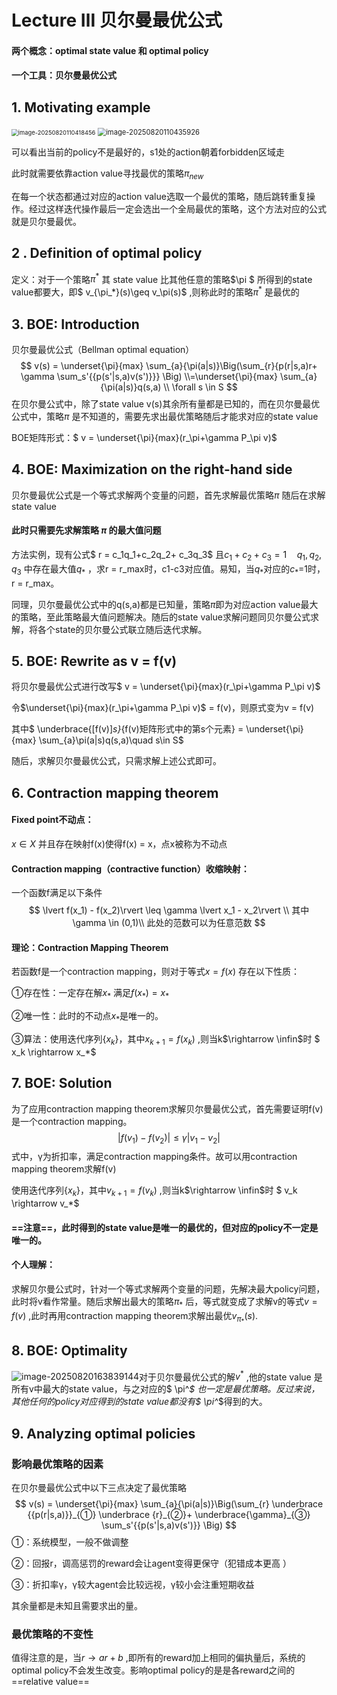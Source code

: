 # Lecture Ⅲ    贝尔曼最优公式

#### 两个概念：optimal state value 和 optimal policy

#### 一个工具：贝尔曼最优公式

## 1. Motivating example

<img src="D:\Users\crcrisoft\AppData\Roaming\Typora\typora-user-images\image-20250820110418456.png" alt="image-20250820110418456" style="zoom: 67%;" />

<img src="D:\Users\crcrisoft\AppData\Roaming\Typora\typora-user-images\image-20250820110435926.png" alt="image-20250820110435926" style="zoom:80%;" />

可以看出当前的policy不是最好的，s1处的action朝着forbidden区域走

此时就需要依靠action value寻找最优的策略$\pi_{new}$  

在每一个状态都通过对应的action value选取一个最优的策略，随后跳转重复操作。经过这样迭代操作最后一定会选出一个全局最优的策略，这个方法对应的公式就是贝尔曼最优。

## 2 . Definition of optimal policy

 定义：对于一个策略$\pi^*$ 其 state value 比其他任意的策略$\pi $ 所得到的state value都要大，即$ v_{\pi_*}(s)\geq v_\pi(s)$ ,则称此时的策略$\pi^*$ 是最优的

## 3. BOE: Introduction

贝尔曼最优公式（Bellman optimal equation）
$$
v(s) = \underset{\pi}{max} \sum_{a}{\pi(a|s)}\Big(\sum_{r}{p(r|s,a)r+ \gamma \sum_s'{{p(s'|s,a)v(s')}}} \Big)  \\=\underset{\pi}{max} \sum_{a}{\pi(a|s)}q(s,a)   \\ \forall s \in S
$$
在贝尔曼公式中，除了state value v(s)其余所有量都是已知的，而在贝尔曼最优公式中，策略$\pi$ 是不知道的，需要先求出最优策略随后才能求对应的state value

BOE矩阵形式：$ v = \underset{\pi}{max}(r_\pi+\gamma P_\pi v)$

## 4. BOE: Maximization on the right-hand side

贝尔曼最优公式是一个等式求解两个变量的问题，首先求解最优策略$\pi$ 随后在求解state value

#### 此时只需要先求解策略 $\pi$ 的最大值问题

方法实例，现有公式$ r = c_1q_1+c_2q_2+ c_3q_3$ 且$c_1+c_2+c_3 = 1\quad q_1,q_2,q_3$ 中存在最大值$q_*$ ，求r = r_max时，c1-c3对应值。易知，当$q_*$对应的$c_*$=1时，r = r_max。

同理，贝尔曼最优公式中的q(s,a)都是已知量，策略$\pi$即为对应action value最大的策略，至此策略最大值问题解决。随后的state value求解问题同贝尔曼公式求解，将各个state的贝尔曼公式联立随后迭代求解。

## 5. BOE: Rewrite as v = f(v)

将贝尔曼最优公式进行改写$ v = \underset{\pi}{max}(r_\pi+\gamma P_\pi v)$ 

令$\underset{\pi}{max}(r_\pi+\gamma P_\pi v)$  = f(v)，则原式变为v = f(v)

其中$ \underbrace{[f(v)]_s}_{f(v)矩阵形式中的第s个元素} = \underset{\pi}{max} \sum_{a}\pi(a|s)q(s,a)\quad s\in S$ 

随后，求解贝尔曼最优公式，只需求解上述公式即可。

## 6. Contraction mapping theorem

#### Fixed point不动点：

$x \in X$ 并且存在映射f(x)使得f(x) = x，点x被称为不动点

#### Contraction mapping（contractive function）收缩映射：

一个函数f满足以下条件
$$
\lvert f(x_1) - f(x_2)\rvert \leq \gamma \lvert x_1 - x_2\rvert \\ 其中 \gamma \in (0,1)\\ 此处的范数可以为任意范数
$$

#### 理论：Contraction Mapping Theorem 

若函数f是一个contraction mapping，则对于等式$x = f(x)$ 存在以下性质：

①存在性：一定存在解$x_*$ 满足$f(x_*) = x_*$ 

②唯一性：此时的不动点$x_*$是唯一的。

③算法：使用迭代序列{$x_k$}，其中$x_{k+1} = f(x_k)$ ,则当k$\rightarrow \infin$时    $ x_k \rightarrow x_*$ 

## 7. BOE: Solution

为了应用contraction mapping theorem求解贝尔曼最优公式，首先需要证明f(v)是一个contraction mapping。
$$
\vert f(v_1)-f(v_2)\vert \leq \gamma \vert v_1 - v_2 \vert
$$
式中，γ为折扣率，满足contraction mapping条件。故可以用contraction mapping theorem求解f(v)

使用迭代序列{$x_k$}，其中$v_{k+1} = f(v_k)$ ,则当k$\rightarrow \infin$时    $ v_k \rightarrow v_*$ 

#### ==注意==，此时得到的state value是唯一的最优的，但对应的policy不一定是唯一的。

#### 个人理解：

求解贝尔曼公式时，针对一个等式求解两个变量的问题，先解决最大policy问题，此时将v看作常量。随后求解出最大的策略$\pi_*$ 后，等式就变成了求解v的等式$v = f(v)$ ,此时再用contraction mapping theorem求解出最优$v_{\pi_*}(s)$.

## 8. BOE: Optimality

![image-20250820163839144](D:\Users\crcrisoft\AppData\Roaming\Typora\typora-user-images\image-20250820163839144.png)对于贝尔曼最优公式的解$v^*$ ,他的state value 是所有v中最大的state value，与之对应的$ \pi^*$ 也一定是最优策略。反过来说，其他任何的policy对应得到的state value都没有$ \pi^*$得到的大。

## 9. Analyzing optimal policies

### 影响最优策略的因素

在贝尔曼最优公式中以下三点决定了最优策略
$$
v(s) = \underset{\pi}{max} \sum_{a}{\pi(a|s)}\Big(\sum_{r} \underbrace {{p(r|s,a)}}_{①} \underbrace {r}_{②}+ \underbrace{\gamma}_{③} \sum_s'{{p(s'|s,a)v(s')}} \Big)
$$
①：系统模型，一般不做调整

②：回报r，调高惩罚的reward会让agent变得更保守（犯错成本更高 ）

③：折扣率γ，γ较大agent会比较远视，γ较小会注重短期收益

其余量都是未知且需要求出的量。 

### 最优策略的不变性

值得注意的是，当$r\rightarrow ar+b$ ,即所有的reward加上相同的偏执量后，系统的optimal policy不会发生改变。影响optimal policy的是是各reward之间的==relative value==

